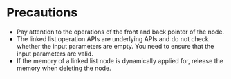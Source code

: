 # Precautions<a name="EN-US_TOPIC_0311018443"></a>

-   Pay attention to the operations of the front and back pointer of the node.
-   The linked list operation APIs are underlying APIs and do not check whether the input parameters are empty. You need to ensure that the input parameters are valid.
-   If the memory of a linked list node is dynamically applied for, release the memory when deleting the node.

